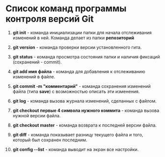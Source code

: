 # Список команд программы контроля версий Git


1. **git init** - команда инициализации папки для начала отслеживания изменений в ней. Команда делает из папки **репозиторий**

2. **git version** - команда проверки версии установленного гита.

3. **git status** -  команда просмотра состояния папки и наличия фиксаций (сохранений - commit).

4. **git add имя файла** - команда для добавления к отслеживанию изменений в файле.

5. **git commit -m "комментарий"** - команда сохранения изменений файла (типа **save**) с возможностью описать эти изменения.

6. **git log** - команда вызова журнала изменений, сделанных с файлом.

7. **git checkout первые 4 символа нужного коммита** - команда вызова нужной версии файла.

8. **git checkout master** - команда возврата к последней версии файла.

9. **git diff** - команда показывает разницу текущего файла и того, который был сохранен последним.

10. **git config --list** - команда выводит на экран все настройки.
